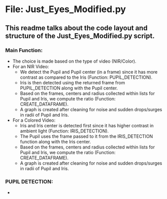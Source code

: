 # **File: Just_Eyes_Modified.py**

## This readme talks about the code layout and structure of the Just_Eyes_Modified.py script.

### Main Function:
* The choice is made based on the type of video (NIR/Color).
* For an NIR Video:
  * We detect the Pupil and Pupil center (in a frame) since it has more contrast as compared to the Iris (Function: PUPIL_DETECTION).
  * Iris is then detected using the returned frame from PUPIL_DETECTION along with the Pupil center.
  * Based on the frames, centers and radius collected within lists for Pupil and Iris, we compute the ratio (Function: CREATE_DATAFRAME).
  * A graph is created after cleaning for noise and sudden drops/surges in radii of Pupil and Iris.
* For a Colored Video:
  * Iris and Iris center is detected first since it has higher contrast in ambient light (Function: IRIS_DETECTION).
  * The Pupil uses the frame passed to it from the IRIS_DETECTION function along with the Iris center.
  * Based on the frames, centers and radius collected within lists for Pupil and Iris, we compute the ratio (Function: CREATE_DATAFRAME).
  * A graph is created after cleaning for noise and sudden drops/surges in radii of Pupil and Iris.
  
### PUPIL DETECTION:
* 
